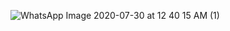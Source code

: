 ![WhatsApp Image 2020-07-30 at 12 40 15 AM (1)](https://user-images.githubusercontent.com/57997537/88851799-c2ea6780-d206-11ea-822c-59d754548886.jpeg)
